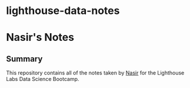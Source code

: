 # lighthouse-data-notes

# Nasir's Notes

## Summary 

This repository contains all of the notes taken by [Nasir](https://github.com/hnasir123/lighthouse-data-notes) for the Lighthouse Labs Data Science Bootcamp.